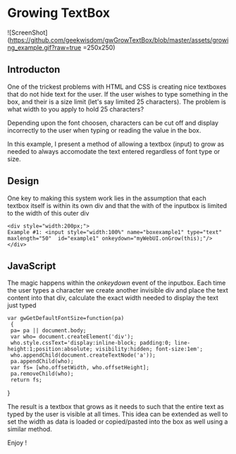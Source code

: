# Growing TextBox

![ScreenShot](https://github.com/geekwisdom/gwGrowTextBox/blob/master/assets/growing_example.gif?raw=true =250x250)

## Introducton

One of the trickest problems with HTML and CSS is creating nice textboxes that do not hide text for the user.  If the user wishes to type something in the box, and their is a size limit  (let's say limited 25 characters). The problem is what width to you apply to hold 25 characters?

Depending upon the font choosen, characters can be cut off and display incorrectly to the user when typing or reading the value in the box.

In this example, I present a method of allowing a textbox (input) to grow as needed to always accomodate the text entered regardless of font type or size.

## Design

One key to making this system work lies in the assumption that each textbox itself is within its own div and that the with of the inputbox is limited to the width of this outer div

	<div style="width:200px;">
	Example #1: <input style="width:100%" name="boxexample1" type="text" 	maxlength="50"  id="example1" onkeydown="myWebUI.onGrow(this);"/>
	</div>


## JavaScript


The magic happens within the *onkeydown* event of the inputbox. Each time the user types a character we create another invisible div and place the text content into that div, calculate the exact width needed to display the text just typed

	var gwGetDefaultFontSize=function(pa)
	 {
	 pa= pa || document.body;
	 var who= document.createElement('div');
	 who.style.cssText='display:inline-block; padding:0; line-height:1;position:absolute; visibility:hidden; font-size:1em';
	 who.appendChild(document.createTextNode('a'));
	 pa.appendChild(who);
	 var fs= [who.offsetWidth, who.offsetHeight];
	 pa.removeChild(who);
	 return fs;
 }



The result is a textbox that grows as it needs to such that the entire text as typed by the user is visible at all times.  This idea can be extended as well to set the width as data is loaded or copied/pasted into the box as well using a similar method.   

Enjoy !

